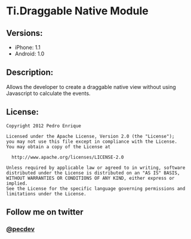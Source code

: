 # Ti.Draggable Native Module

## Versions:
- iPhone: 1.1
- Android: 1.0

## Description:
Allows the developer to create a draggable native view without using Javascript to calculate the events.

## License:

    Copyright 2012 Pedro Enrique

    Licensed under the Apache License, Version 2.0 (the "License");
    you may not use this file except in compliance with the License.
    You may obtain a copy of the License at

      http://www.apache.org/licenses/LICENSE-2.0

    Unless required by applicable law or agreed to in writing, software
    distributed under the License is distributed on an "AS IS" BASIS,
    WITHOUT WARRANTIES OR CONDITIONS OF ANY KIND, either express or implied.
    See the License for the specific language governing permissions and
    limitations under the License.

## Follow me on twitter
### [@pecdev](http://twitter.com/pecdev)